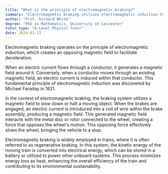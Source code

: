 ```yaml
---
title: "What is the principle of electromagnetic braking?"
summary: "Electromagnetic braking utilizes electromagnetic induction to create an opposing magnetic field, effectively slowing down or stopping a moving object through the interaction of magnetic forces."
author: "Prof. Richard White"
degree: "PhD in Mathematics, University of Leicester"
tutor_type: "A-Level Physics Tutor"
date: 2024-01-21
---
```


Electromagnetic braking operates on the principle of electromagnetic induction, which creates an opposing magnetic field to facilitate deceleration.

When an electric current flows through a conductor, it generates a magnetic field around it. Conversely, when a conductor moves through an existing magnetic field, an electric current is induced within that conductor. This fundamental principle of electromagnetic induction was discovered by Michael Faraday in 1831.

In the context of electromagnetic braking, the braking system utilizes a magnetic field to slow down or halt a moving object. When the brakes are engaged, an electric current is introduced into a coil of wire within the brake assembly, producing a magnetic field. This generated magnetic field interacts with the metal disc or rotor connected to the wheel, creating a force that opposes the wheel's motion. This opposing force effectively slows the wheel, bringing the vehicle to a stop.

Electromagnetic braking is widely employed in trains, where it is often referred to as regenerative braking. In this system, the kinetic energy of the moving train is converted into electrical energy, which can be stored in a battery or utilized to power other onboard systems. This process minimizes energy loss as heat, enhancing the overall efficiency of the train and contributing to its environmental sustainability.
    